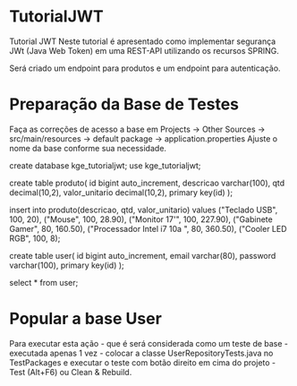 # TutorialJWT
Tutorial JWT
Neste tutorial é apresentado como implementar segurança JWt (Java Web Token) em uma REST-API
utilizando os recursos SPRING.

Será criado um endpoint para produtos e um endpoint para autenticação.

# Preparação da Base de Testes

Faça as correções de acesso a base em Projects -> Other Sources -> src/main/resources -> default package -> application.properties
Ajuste o nome da base conforme sua necessidade.

create database kge_tutorialjwt;
use kge_tutorialjwt;

create table produto(
id bigint auto_increment,
    descricao varchar(100),
    qtd decimal(10,2),
    valor_unitario decimal(10,2),
    primary key(id)
);

insert into produto(descricao, qtd, valor_unitario) values
("Teclado USB", 100, 20),
("Mouse", 100, 28.90),
("Monitor 17'", 100, 227.90),
("Gabinete Gamer", 80, 160.50),
("Processador Intel i7 10a ", 80, 360.50),
("Cooler LED RGB", 100, 8);

create table user(
	id bigint auto_increment,
    email varchar(80),
    password varchar(100),
    primary key(id)
    );
    
select * from user;

# Popular a base User
Para executar esta ação - que é será considerada como um teste de base - executada apenas 1 vez -
colocar a classe UserRepositoryTests.java no TestPackages e executar o teste com 
botão direito em cima do projeto - Test (Alt+F6) ou Clean & Rebuild.

